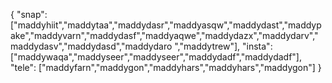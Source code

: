 {
  "snap":  ["maddyhiit","maddytaa","maddydasr","maddyasqw","maddydast","maddypake","maddyvarn","maddydasf","maddyaqwe","maddydazx","maddydarv","maddydasv","maddydasd","maddydaro ","maddytrew"],
  "insta": ["maddywaqa","maddyseer","maddyseer","maddydadf","maddydadf"],
  "tele":  ["maddyfarn","maddygon","maddyhars","maddyhars","maddygon"]
}
